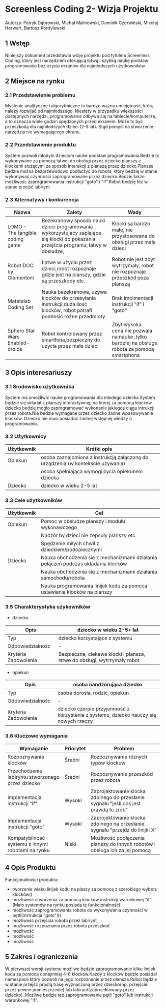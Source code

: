 # Screenless Coding 2- Wizja Projektu

Autorzy:
Patryk Dąbrowski, Michał Malinowski, Dominik Czerwiński, Mikołaj Herwart, Bartosz Kordylewski 

## 1 Wstęp
Niniejszy dokument przedstawia wizję projektu pod tytułem Screenless Coding, który jest narzędziem oferującą łatwą i szybką naukę podstaw programowania bez uzycia ekranów dla najmłodszych użytkowników.

## 2 Miejsce na rynku 

### 2.1 Przedstawienie problemu
Myślenie analityczne i algorytmiczne to bardzo ważna umiejętność, którą
należy rozwijać od najmłodszego. Niestety w przypadku większości
dostępnych narzędzi, programowanie odbywa się na tablecie/komputerze,
a to oznacza wiele godzin spędzonych przed ekranem. Może to być
przeszkodą dla najmłodszych dzieci (2-5 lat). Stąd pomysł na stworzenie
narzędzia nie wymagającego ekranu. 

### 2.2 Przedstawienie produktu
System pozwoli młodym dzieciom nauke podstaw programowania.Bedzie to wykonywane za pomocą łatwej do obsługi przez dziecko planszy z klockami służącymi za sposób interakcji z planszą przez dziecko.Plansze bedzie można bezprzewodowo podłaczyć do robota, który bedzię w stanie wykonywać czynności zaprogramowane przez dziecko.Będzie także możliwośc zaprogramowania instrukcji "goto" i "if".Robot bedzię też w stanie przejść labirynt 

### 2.3 Alternatywy i konkurencja

| Nazwa | Zalety | Wady |
|-------|--------|------|
| LOMO - The tangible coding game      |  Bezekranowy sposób nauki dzieci programowania wykorzystujacy zaplające się klocki do pokazania przejścia programu, łatwy w obsłudze,     | Klocki są bardzo małe, nie przystosowane do obsługi przez małe dzieci     |
| Robot DOC by Clementoni | Łatwe w użyciu przez dzieci,robot rozpoznaje gdzie jest na planszy, gdzie są przeszkody etc.| Robot nie jest zbyt wytrzymały, robot nie rozpoznaje przeszkód poza planszą |
| Matatalab Coding Set      | Nauka bezekranowa, używa klocków do przesyłania instrukcji,duża ilość klocków, robot potrafi podnosić różne przedmioty | Brak implmentacji instrukcji "if" i "goto"     |
| Sphero Star Wars Enabled-droids | Robot kontrolowany przez smartfona,bezpieczny do użycia przez małe dzieci  | Zbyt wysoka cena,nie pozwala na nauke ,tylko bardziej na obsługe robota za pomocą smartphona |

## 3 Opis interesariuszy

### 3.1 Środowisko użytkownika

System ma umożliwić nauke programowania dla młodego dziecka.System będzie się składał z 
planszy interaktywnej, na której za pomocą klocków dziecko bedzię mogło zaprogramować
wykonanie jakiegoś ciągu intrukcji przez robota.Nie bedzie wymagane przez dziecko żadne wpasowywanie klocków.
Dziecko nie musi posiadać żadnej wstępnej wiedzy o programowaniu. 

### 3.2 Użytkownicy

| Użytkownik        | Krótki opis   |
|---------|--------------------------|
| Opiekun | osoba zaznajomiona z instrukcją załączoną do urządzenia (w kontekście używania)    |
|         | osoba spełniająca wymogi bycia opiekunem dziecka                                   |
| Dziecko | dziecko w wieku 2-5 lat  |


### 3.3 Cele użytkowników

| Użytkownik        | Cel   |
|---------|---|
| Opiekun | Pomoc w obsłudze planszy i modułu wykonawczego    |
|         | Nadzór by dzieci nie zepsuły planszy etc.         |
|         | Spędzenie miłych chwil z dzieckiem/podopiecznymi  |
| Dziecko | Nauka obchodzenia się z mechanizmami działania połączeń podczas układania klocków |
|         | Nauka obchodzenia się z mechanizmami działania samochodu/robota |
|         | Nauka programowania linijek kodu za pomoca ustawiania klocków na planszy |

### 3.5 Charakterystyka użykowników
* dziecko

| Opis                 | dziecko w wieku 2-5+ lat  |
|----------------------|---|
| Typ                  | dziecko korzystające z systemu  |
| Odpowiedzialnośc     | - |
| Kryteria Zadowolenia | Bezpieczne, ciekawe klocki i plansza, łatwe do obsługi, wytrzymały robot   |

* opiekun

| Opis                 | osoba nandzorująca dziecko   |
|----------------------|---|
| Typ                  | osoba dorosła, rodzic, opiekun   |
| Odpowiedzialnośc     | - |
| Kryteria Zadowolenia | dziecko czerpie przyjemność z korzystania z systemu, dziecko nauczy się nowych rzeczy    |

### 3.6 Kluczowe wymagania

| Wymaganie                                         | Priorytet | Problem | 
|---------------------------------------------------|----------|---------
| Rozpoznywanie klocków                             | Średni | Rozpoznywanie róznych typów klockow |
| Przechodzenie labiryntu stworzonego przez dziecko | Średni | Rozpoznywanie przeszkód przez robota | 
| Implementacja instrukcji "if"                     | Wysoki | Zaprojektowanie klocka zdolnego do przesłanie sygnału "jeśli coś jest prawdą to zrób" | 
| Implementacja instrukcji "goto"                   | Wysoki | Zaprojektowanie klocka zdolnego na przesłanie sygnału "przejdż do linijki X" | 
| Kompatybilność systemu z innymi robotami na rynku | Niski  | Możliwość podłączenia planszy do innych robotów i obsługa ich za jej pomocą |

## 4 Opis Produktu
Funkcjonalności produktu:
* tworzenie wieku linijek kodu na plaszy za pomocą z szerokiego wyboru klocków()
* możliwość stworzenia za pomocą klocków instrukcji warunkowej "if"(Mało systemów na rynku posiada tę funkcjonalność)
* możliwość zaprogramowania robota do wykonywania czynności w pętli(instrukcja "goto")()
* możliwość przejścia robota przez labirynt
* możliwość rozpoznania przez robota przeszkód
* możliwość 
* możliwość
* możliwość

## 5 Zakres i ograniczenia
W pierwszej wersji systemu możliwe będzie zaprogramowanie kilku linijek kodu za pomocą conajmniej 4-6 klocków.Każdy z klocków będzie posiadał namespace który pozwoli na jego rozpoznanie przez plansze.Robot będzie w stanie przejść prostą trasę wyznaczoną przez dziecko(np. przejście przez pewne pomieszczenie) lub labirynt(zaprojektowany przez dziecko)..Możliwe bedzie też zaprogramowanie  pętli "goto" lub instrukcji warunkowej "if".


